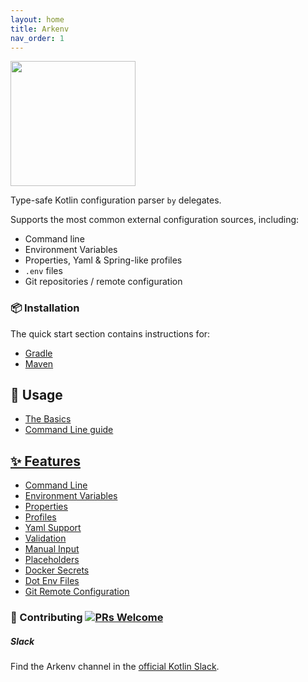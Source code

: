```yaml
---
layout: home
title: Arkenv
nav_order: 1
---
```


<img src="{{ site.url }}{{ site.baseurl }}/arkenv_logo.png?raw=true" width="200">


Type-safe Kotlin configuration parser `by` delegates.

Supports the most common external configuration sources, including:
* Command line
* Environment Variables
* Properties, Yaml & Spring-like profiles
* `.env` files
* Git repositories / remote configuration

### 📦 Installation
The quick start section contains instructions for:
* [Gradle]({{site.baseurl}}/quick-start/gradle)
* [Maven]({{site.baseurl}}/quick-start/maven)

## 🔨 Usage
* [The Basics]({{site.baseurl}}guides/the-basics)
* [Command Line guide]({{site.baseurl}}guides/command-line)

## [✨ Features]({{site.baseurl}}features/features)
* [Command Line]({{site.baseurl}}features/command-line)
* [Environment Variables]({{site.baseurl}}features/environment-variables)
* [Properties]({{site.baseurl}}features/properties)
* [Profiles]({{site.baseurl}}features/profiles)
* [Yaml Support]({{site.baseurl}}features/yaml)
* [Validation]({{site.baseurl}}features/validation)
* [Manual Input]({{site.baseurl}}features/manual-input)
* [Placeholders]({{site.baseurl}}features/placeholders)
* [Docker Secrets]({{site.baseurl}}features/docker-secrets)
* [Dot Env Files]({{site.baseurl}}features/dot-env-files)
* [Git Remote Configuration]({{site.baseurl}}features/git-remote-config)


### 🤝 Contributing [![PRs Welcome](https://img.shields.io/badge/PRs-welcome-brightgreen.svg?style=flat-square)](http://makeapullrequest.com)

##### Slack
Find the Arkenv channel in the [official Kotlin Slack](https://kotlinlang.slack.com/messages/CGF74HD19/).

